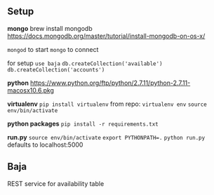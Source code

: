 
## Setup

**mongo**
brew install mongodb
https://docs.mongodb.org/master/tutorial/install-mongodb-on-os-x/

`mongod` to start
`mongo` to connect

for setup
`use baja`
`db.createCollection('available')`
`db.createCollection('accounts')`

**python**
https://www.python.org/ftp/python/2.7.11/python-2.7.11-macosx10.6.pkg

**virtualenv**
`pip install virtualenv`
from repo:
`virtualenv env`
`source env/bin/activate`

**python packages**
`pip install -r requirements.txt`

**run.py**
`source env/bin/activate`
`export PYTHONPATH=.`
`python run.py`
defaults to localhost:5000

## Baja
REST service for availability table
